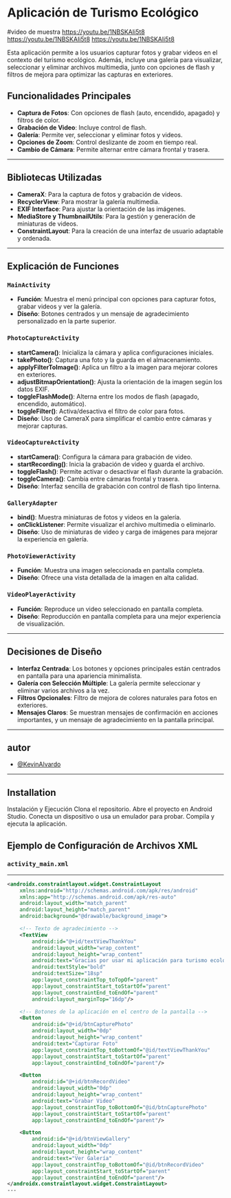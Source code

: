# Aplicación de Turismo Ecológico
#video de muestra 
https://youtu.be/1NBSKAIi5t8
https://youtu.be/1NBSKAIi5t8
https://youtu.be/1NBSKAIi5t8

Esta aplicación permite a los usuarios capturar fotos y grabar videos en el contexto del turismo ecológico. Además, incluye una galería para visualizar, seleccionar y eliminar archivos multimedia, junto con opciones de flash y filtros de mejora para optimizar las capturas en exteriores.

## Funcionalidades Principales
- **Captura de Fotos**: Con opciones de flash (auto, encendido, apagado) y filtros de color.
- **Grabación de Video**: Incluye control de flash.
- **Galería**: Permite ver, seleccionar y eliminar fotos y videos.
- **Opciones de Zoom**: Control deslizante de zoom en tiempo real.
- **Cambio de Cámara**: Permite alternar entre cámara frontal y trasera.

---

## Bibliotecas Utilizadas
- **CameraX**: Para la captura de fotos y grabación de videos.
- **RecyclerView**: Para mostrar la galería multimedia.
- **EXIF Interface**: Para ajustar la orientación de las imágenes.
- **MediaStore y ThumbnailUtils**: Para la gestión y generación de miniaturas de videos.
- **ConstraintLayout**: Para la creación de una interfaz de usuario adaptable y ordenada.

---

## Explicación de Funciones

### `MainActivity`
- **Función**: Muestra el menú principal con opciones para capturar fotos, grabar videos y ver la galería.
- **Diseño**: Botones centrados y un mensaje de agradecimiento personalizado en la parte superior.

### `PhotoCaptureActivity`
- **startCamera()**: Inicializa la cámara y aplica configuraciones iniciales.
- **takePhoto()**: Captura una foto y la guarda en el almacenamiento.
- **applyFilterToImage()**: Aplica un filtro a la imagen para mejorar colores en exteriores.
- **adjustBitmapOrientation()**: Ajusta la orientación de la imagen según los datos EXIF.
- **toggleFlashMode()**: Alterna entre los modos de flash (apagado, encendido, automático).
- **toggleFilter()**: Activa/desactiva el filtro de color para fotos.
- **Diseño**: Uso de CameraX para simplificar el cambio entre cámaras y mejorar capturas.

### `VideoCaptureActivity`
- **startCamera()**: Configura la cámara para grabación de video.
- **startRecording()**: Inicia la grabación de video y guarda el archivo.
- **toggleFlash()**: Permite activar o desactivar el flash durante la grabación.
- **toggleCamera()**: Cambia entre cámaras frontal y trasera.
- **Diseño**: Interfaz sencilla de grabación con control de flash tipo linterna.

### `GalleryAdapter`
- **bind()**: Muestra miniaturas de fotos y videos en la galería.
- **onClickListener**: Permite visualizar el archivo multimedia o eliminarlo.
- **Diseño**: Uso de miniaturas de video y carga de imágenes para mejorar la experiencia en galería.

### `PhotoViewerActivity`
- **Función**: Muestra una imagen seleccionada en pantalla completa.
- **Diseño**: Ofrece una vista detallada de la imagen en alta calidad.

### `VideoPlayerActivity`
- **Función**: Reproduce un video seleccionado en pantalla completa.
- **Diseño**: Reproducción en pantalla completa para una mejor experiencia de visualización.

---

## Decisiones de Diseño
- **Interfaz Centrada**: Los botones y opciones principales están centrados en pantalla para una apariencia minimalista.
- **Galería con Selección Múltiple**: La galería permite seleccionar y eliminar varios archivos a la vez.
- **Filtros Opcionales**: Filtro de mejora de colores naturales para fotos en exteriores.
- **Mensajes Claros**: Se muestran mensajes de confirmación en acciones importantes, y un mensaje de agradecimiento en la pantalla principal.

---
## autor

- [@KevinAlvardo](https://github.com/KevinAlvardo/parcial-camara)

---
## Installation

Instalación y Ejecución
Clona el repositorio.
Abre el proyecto en Android Studio.
Conecta un dispositivo o usa un emulador para probar.
Compila y ejecuta la aplicación.
## Ejemplo de Configuración de Archivos XML

### `activity_main.xml`

---
```xml
<androidx.constraintlayout.widget.ConstraintLayout 
    xmlns:android="http://schemas.android.com/apk/res/android"
    xmlns:app="http://schemas.android.com/apk/res-auto"
    android:layout_width="match_parent"
    android:layout_height="match_parent"
    android:background="@drawable/background_image">

    <!-- Texto de agradecimiento -->
    <TextView
        android:id="@+id/textViewThankYou"
        android:layout_width="wrap_content"
        android:layout_height="wrap_content"
        android:text="Gracias por usar mi aplicación para turismo ecológico\nATTE: Kevin Gerardo Alvarado Moran"
        android:textStyle="bold"
        android:textSize="18sp"
        app:layout_constraintTop_toTopOf="parent"
        app:layout_constraintStart_toStartOf="parent"
        app:layout_constraintEnd_toEndOf="parent"
        android:layout_marginTop="16dp"/>

    <!-- Botones de la aplicación en el centro de la pantalla -->
    <Button
        android:id="@+id/btnCapturePhoto"
        android:layout_width="0dp"
        android:layout_height="wrap_content"
        android:text="Capturar Foto"
        app:layout_constraintTop_toBottomOf="@id/textViewThankYou"
        app:layout_constraintStart_toStartOf="parent"
        app:layout_constraintEnd_toEndOf="parent"/>

    <Button
        android:id="@+id/btnRecordVideo"
        android:layout_width="0dp"
        android:layout_height="wrap_content"
        android:text="Grabar Video"
        app:layout_constraintTop_toBottomOf="@id/btnCapturePhoto"
        app:layout_constraintStart_toStartOf="parent"
        app:layout_constraintEnd_toEndOf="parent"/>

    <Button
        android:id="@+id/btnViewGallery"
        android:layout_width="0dp"
        android:layout_height="wrap_content"
        android:text="Ver Galería"
        app:layout_constraintTop_toBottomOf="@id/btnRecordVideo"
        app:layout_constraintStart_toStartOf="parent"
        app:layout_constraintEnd_toEndOf="parent"/>
</androidx.constraintlayout.widget.ConstraintLayout>
---
